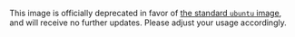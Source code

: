 This image is officially deprecated in favor of [the standard `ubuntu` image](https://hub.docker.com/_/ubuntu/), and will receive no further updates. Please adjust your usage accordingly.
